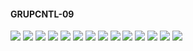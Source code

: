#### GRUPCNTL-09

![](GRUPCNTL-09-Field_Production_Comparison_Plot.png)
![](GRUPCNTL-09-Group_PROD_Production_Comparison_Plot.png)
![](GRUPCNTL-09-Well_PROD1_Pressure_Comparison_Plot.png)
![](GRUPCNTL-09-Well_PROD1_Production_and_Mode_of_Control_Plot.png)
![](GRUPCNTL-09-Well_PROD1_Production_Performance.png)
![](GRUPCNTL-09-Well_PROD2_Pressure_Comparison_Plot.png)
![](GRUPCNTL-09-Well_PROD2_Production_and_Mode_of_Control_Plot.png)
![](GRUPCNTL-09-Well_PROD2_Production_Performance.png)
![](GRUPCNTL-09-Well_PROD3_Pressure_Comparison_Plot.png)
![](GRUPCNTL-09-Well_PROD3_Production_and_Mode_of_Control_Plot.png)
![](GRUPCNTL-09-Well_PROD3_Production_Performance.png)
![](GRUPCNTL-09-Well_PROD4_Pressure_Comparison_Plot.png)
![](GRUPCNTL-09-Well_PROD4_Production_and_Mode_of_Control_Plot.png)
![](GRUPCNTL-09-Well_PROD4_Production_Performance.png)
